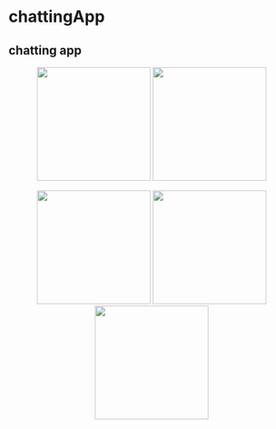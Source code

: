 # chattingApp
chatting app
---------------

<p align="center">
  <img src="https://user-images.githubusercontent.com/109741733/229901879-b9355962-145a-4100-bf92-b236aabd6d6a.jpg" width="200"/>
  <img src="https://user-images.githubusercontent.com/109741733/229901879-b9355962-145a-4100-bf92-b236aabd6d6a.jpg" width="200" />
</p>

<p align="center">
  <img src="https://user-images.githubusercontent.com/109741733/229901886-e6b3aee3-009f-4eee-9481-0e8b222cb5ce.jpg" width="200"/>
  <img src="https://user-images.githubusercontent.com/109741733/229901891-bc3d6522-1ea3-416b-a000-8f1fb251f818.jpg" width="200"/>
  <img src="https://user-images.githubusercontent.com/109741733/229901893-131d4375-5483-439a-a3a9-eb8c673447bd.jpg" width="200"/>
</p>
